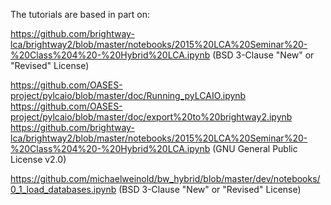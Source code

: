The tutorials are based in part on:

https://github.com/brightway-lca/brightway2/blob/master/notebooks/2015%20LCA%20Seminar%20-%20Class%204%20-%20Hybrid%20LCA.ipynb
(BSD 3-Clause "New" or "Revised" License)

https://github.com/OASES-project/pylcaio/blob/master/doc/Running_pyLCAIO.ipynb
https://github.com/OASES-project/pylcaio/blob/master/doc/export%20to%20brightway2.ipynb
https://github.com/brightway-lca/brightway2/blob/master/notebooks/2015%20LCA%20Seminar%20-%20Class%204%20-%20Hybrid%20LCA.ipynb
(GNU General Public License v2.0)

https://github.com/michaelweinold/bw_hybrid/blob/master/dev/notebooks/0_1_load_databases.ipynb
(BSD 3-Clause "New" or "Revised" License)